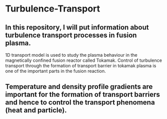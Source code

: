 # Turbulence-Transport

## In this repository, I will put information about turbulence transport processes in fusion plasma. 
1D transport model is used to study the plasma behaviour in the magnetically confined fusion reactor called Tokamak.
Control of turbulence transport through the formation of transport barrier in tokamak plasma is one of the important parts in the fusion reaction.
## Temperature and density profile gradients are important for the formation of transport barriers and hence to control the transport phenomena (heat and particle).
